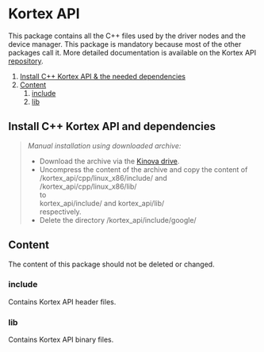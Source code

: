 <!-- 
* KINOVA (R) KORTEX (TM)
*
* Copyright (c) 2018 Kinova inc. All rights reserved.
*
* This software may be modified and distributed 
* under the terms of the BSD 3-Clause license. 
*
* Refer to the LICENSE file for details.
*
* -->

# Kortex API
This package contains all the C++ files used by the driver nodes and the device manager. This package is mandatory because most of the other packages call it. More detailed documentation is available on the Kortex API [repository](https://github.com/Kinovarobotics/kortex).

<!-- MarkdownTOC -->

1. [Install C++ Kortex API & the needed dependencies](#install-cpp-kortex-api-the-needed-dependencies)
1. [Content](#content)
    1. [include](#include)
    1. [lib](#lib)

<!-- /MarkdownTOC -->

<a id="install-cpp-kortex-api-the-needed-dependencies"></a>
## Install C++ Kortex API and dependencies

> *Manual installation using downloaded archive:*  
> + Download the archive via the [Kinova drive](https://drive.google.com/file/d/19zfCNlRUfNBbZoMW9LOpLjVrYOO2BwYb/view).
> + Uncompress the content of the archive and copy the content of <br>/kortex_api/cpp/linux_x86/include/ and /kortex_api/cpp/linux_x86/lib/ <br> to<br> kortex_api/include/ and kortex_api/lib/<br> respectively.
> + Delete the directory /kortex_api/include/google/


<a id="content"></a>
## Content
The content of this package should not be deleted or changed.
<a id="include"></a>
### include
Contains Kortex API header files.
<a id="lib"></a>
### lib
Contains Kortex API binary files.
